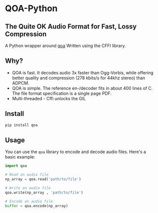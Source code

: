 # QOA-Python

## The Quite OK Audio Format for Fast, Lossy Compression

A  Python wrapper around [qoa](https://github.com/phoboslab/qoa) Written using the CFFI library.

## Why?

- QOA is fast. It decodes audio 3x faster than Ogg-Vorbis, while offering better quality and compression (278 kbits/s for 44khz stereo) than ADPCM.
- QOA is simple. The reference en-/decoder fits in about 400 lines of C. The file format specification is a single page PDF.
- Multi-threaded - Cffi unlocks the GIL

## Install

```sh
pip install qoa
```

## Usage

You can use the `qoa` library to encode and decode audio files. Here's a basic example:

```python
import qoa

# Read an audio file
np_array = qoa.read('path/to/file')

# Write an audio file
qoa.write(np_array , 'path/to/file')

# Encode an audio file
buffer = qoa.encode(np_array)
```
